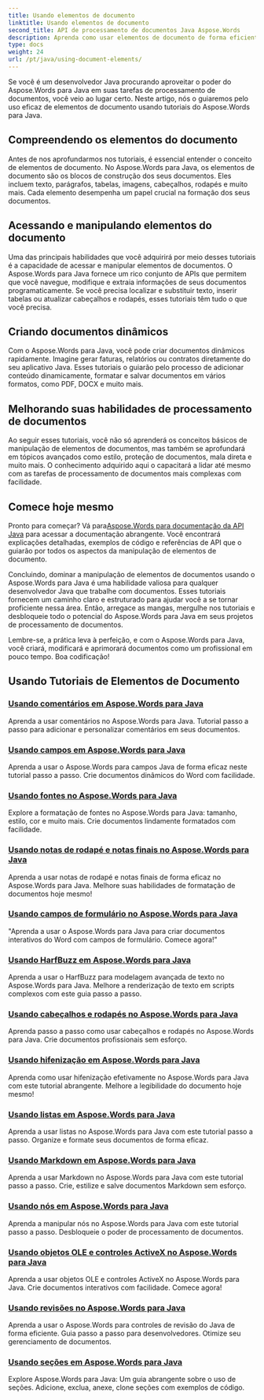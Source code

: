 ```yaml
---
title: Usando elementos de documento
linktitle: Usando elementos de documento
second_title: API de processamento de documentos Java Aspose.Words
description: Aprenda como usar elementos de documento de forma eficiente no Aspose.Words para Java com nossos tutoriais abrangentes. Melhore suas habilidades de processamento de documentos Java hoje mesmo!
type: docs
weight: 24
url: /pt/java/using-document-elements/
---
```


Se você é um desenvolvedor Java procurando aproveitar o poder do Aspose.Words para Java em suas tarefas de processamento de documentos, você veio ao lugar certo. Neste artigo, nós o guiaremos pelo uso eficaz de elementos de documento usando tutoriais do Aspose.Words para Java.

## Compreendendo os elementos do documento

Antes de nos aprofundarmos nos tutoriais, é essencial entender o conceito de elementos de documento. No Aspose.Words para Java, os elementos de documento são os blocos de construção dos seus documentos. Eles incluem texto, parágrafos, tabelas, imagens, cabeçalhos, rodapés e muito mais. Cada elemento desempenha um papel crucial na formação dos seus documentos.

## Acessando e manipulando elementos do documento

Uma das principais habilidades que você adquirirá por meio desses tutoriais é a capacidade de acessar e manipular elementos de documentos. O Aspose.Words para Java fornece um rico conjunto de APIs que permitem que você navegue, modifique e extraia informações de seus documentos programaticamente. Se você precisa localizar e substituir texto, inserir tabelas ou atualizar cabeçalhos e rodapés, esses tutoriais têm tudo o que você precisa.

## Criando documentos dinâmicos

Com o Aspose.Words para Java, você pode criar documentos dinâmicos rapidamente. Imagine gerar faturas, relatórios ou contratos diretamente do seu aplicativo Java. Esses tutoriais o guiarão pelo processo de adicionar conteúdo dinamicamente, formatar e salvar documentos em vários formatos, como PDF, DOCX e muito mais.

## Melhorando suas habilidades de processamento de documentos

Ao seguir esses tutoriais, você não só aprenderá os conceitos básicos de manipulação de elementos de documentos, mas também se aprofundará em tópicos avançados como estilo, proteção de documentos, mala direta e muito mais. O conhecimento adquirido aqui o capacitará a lidar até mesmo com as tarefas de processamento de documentos mais complexas com facilidade.

## Comece hoje mesmo

 Pronto para começar? Vá para[Aspose.Words para documentação da API Java](https://reference.aspose.com/words/java/) para acessar a documentação abrangente. Você encontrará explicações detalhadas, exemplos de código e referências de API que o guiarão por todos os aspectos da manipulação de elementos de documento.

Concluindo, dominar a manipulação de elementos de documentos usando o Aspose.Words para Java é uma habilidade valiosa para qualquer desenvolvedor Java que trabalhe com documentos. Esses tutoriais fornecem um caminho claro e estruturado para ajudar você a se tornar proficiente nessa área. Então, arregace as mangas, mergulhe nos tutoriais e desbloqueie todo o potencial do Aspose.Words para Java em seus projetos de processamento de documentos.

Lembre-se, a prática leva à perfeição, e com o Aspose.Words para Java, você criará, modificará e aprimorará documentos como um profissional em pouco tempo. Boa codificação!

## Usando Tutoriais de Elementos de Documento
### [Usando comentários em Aspose.Words para Java](./using-comments/)
Aprenda a usar comentários no Aspose.Words para Java. Tutorial passo a passo para adicionar e personalizar comentários em seus documentos.
### [Usando campos em Aspose.Words para Java](./using-fields/)
Aprenda a usar o Aspose.Words para campos Java de forma eficaz neste tutorial passo a passo. Crie documentos dinâmicos do Word com facilidade.
### [Usando fontes no Aspose.Words para Java](./using-fonts/)
Explore a formatação de fontes no Aspose.Words para Java: tamanho, estilo, cor e muito mais. Crie documentos lindamente formatados com facilidade.
### [Usando notas de rodapé e notas finais no Aspose.Words para Java](./using-footnotes-and-endnotes/)
Aprenda a usar notas de rodapé e notas finais de forma eficaz no Aspose.Words para Java. Melhore suas habilidades de formatação de documentos hoje mesmo!
### [Usando campos de formulário no Aspose.Words para Java](./using-form-fields/)
"Aprenda a usar o Aspose.Words para Java para criar documentos interativos do Word com campos de formulário. Comece agora!"
### [Usando HarfBuzz em Aspose.Words para Java](./using-harfbuzz/)
Aprenda a usar o HarfBuzz para modelagem avançada de texto no Aspose.Words para Java. Melhore a renderização de texto em scripts complexos com este guia passo a passo.
### [Usando cabeçalhos e rodapés no Aspose.Words para Java](./using-headers-and-footers/)
Aprenda passo a passo como usar cabeçalhos e rodapés no Aspose.Words para Java. Crie documentos profissionais sem esforço.
### [Usando hifenização em Aspose.Words para Java](./using-hyphenation/)
Aprenda como usar hifenização efetivamente no Aspose.Words para Java com este tutorial abrangente. Melhore a legibilidade do documento hoje mesmo!
### [Usando listas em Aspose.Words para Java](./using-lists/)
Aprenda a usar listas no Aspose.Words para Java com este tutorial passo a passo. Organize e formate seus documentos de forma eficaz.
### [Usando Markdown em Aspose.Words para Java](./using-markdown/)
Aprenda a usar Markdown no Aspose.Words para Java com este tutorial passo a passo. Crie, estilize e salve documentos Markdown sem esforço.
### [Usando nós em Aspose.Words para Java](./using-nodes/)
Aprenda a manipular nós no Aspose.Words para Java com este tutorial passo a passo. Desbloqueie o poder de processamento de documentos.
### [Usando objetos OLE e controles ActiveX no Aspose.Words para Java](./using-ole-objects-and-activex/)
Aprenda a usar objetos OLE e controles ActiveX no Aspose.Words para Java. Crie documentos interativos com facilidade. Comece agora!
### [Usando revisões no Aspose.Words para Java](./using-revisions/)
Aprenda a usar o Aspose.Words para controles de revisão do Java de forma eficiente. Guia passo a passo para desenvolvedores. Otimize seu gerenciamento de documentos.
### [Usando seções em Aspose.Words para Java](./using-sections/)
Explore Aspose.Words para Java: Um guia abrangente sobre o uso de seções. Adicione, exclua, anexe, clone seções com exemplos de código.